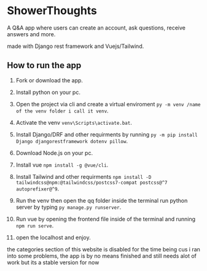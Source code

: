 # ShowerThoughts
A Q&amp;A app where users can create an account, ask questions, receive answers and more.

made with Django rest framework and Vuejs/Tailwind.

## How to run the app
1. Fork or download the app.

2. Install python on your pc.

3. Open the project via cli and create a virtual enviroment `py -m venv /name of the venv folder i call it venv`.

4. Activate the venv `venv\Scripts\activate.bat`.

5. Install Django/DRF and other requirments by running `py -m pip install Django djangorestframework dotenv pillow`.

6. Download Node.js on your pc.

7. Install vue `npm install -g @vue/cli`.

8. Install Tailwind and other requirments `npm install -D tailwindcss@npm:@tailwindcss/postcss7-compat postcss@^7 autoprefixer@^9`.

9. Run the venv then open the qq folder inside the terminal run python server by typing `py manage.py runserver`.

10. Run vue by opening the frontend file inside of the terminal and running `npm run serve`.

11. open the localhost and enjoy.


the categories section of this website is disabled for the time being cus i ran into some problems, 
the app is by no means finished and still needs alot of work but its a stable version for now 
